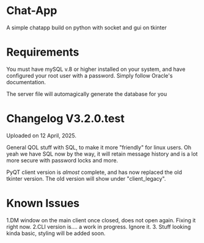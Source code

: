 # Chat-App
A simple chatapp build on python with socket and gui on tkinter

# Requirements

You must have mySQL v.8 or higher installed on your system, and have configured your root user with a password. Simply follow Oracle's documentation.

The server file will automagically generate the database for you

# Changelog V3.2.0.test

Uploaded on 12 April, 2025.

General QOL stuff with SQL, to make it more "friendly" for linux users.
Oh yeah we have SQL now by the way, it will retain message history and is a lot more secure with password locks and more.

PyQT client version is *almost* complete, and has now replaced the old tkinter version. The old version will show under "client_legacy".

# Known Issues

1.DM window on the main client once closed, does not open again. Fixing it right now.
2.CLI version is.... a work in progress. Ignore it.
3. Stuff looking kinda basic, styling will be added soon.